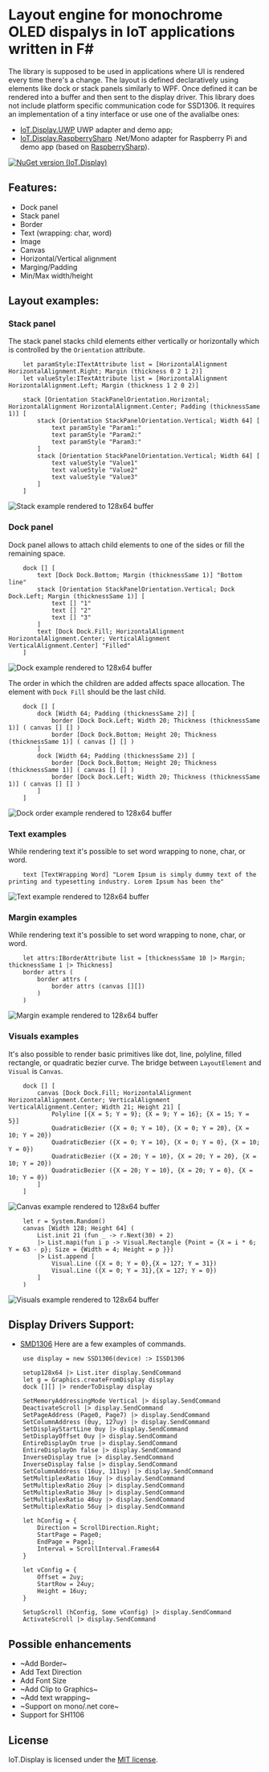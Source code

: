 # Layout engine for monochrome OLED dispalys in IoT applications written in F#
The library is supposed to be used in applications where UI is rendered every time there's a change. The layout is defined declaratively using elements like dock or stack panels similarly to WPF. Once defined it can be rendered into a buffer and then sent to the display driver. This library does not include platform specific communication code for SSD1306. It requires an implementation of a tiny interface or use one of the avalialbe ones:
- [IoT.Display.UWP](https://github.com/serhiiz/IoT.Display.UWP) UWP adapter and demo app;
- [IoT.Display.RaspberrySharp](https://github.com/serhiiz/IoT.Display.RaspberrySharp) .Net/Mono adapter for Raspberry Pi and demo app (based on [RaspberrySharp](https://github.com/JTrotta/RaspberrySharp)).

[![NuGet version (IoT.Display)](https://img.shields.io/nuget/v/IoT.Display.svg?style=flat-square)](https://www.nuget.org/packages/IoT.Display/)

## Features:
- Dock panel
- Stack panel
- Border
- Text (wrapping: char, word)
- Image
- Canvas
- Horizontal/Vertical alignment
- Marging/Padding
- Min/Max width/height

## Layout examples:
### Stack panel
The stack panel stacks child elements either vertically or horizontally which is controlled by the `Orientation` attribute.
```F#
    let paramStyle:ITextAttribute list = [HorizontalAlignment HorizontalAlignment.Right; Margin (thickness 0 2 1 2)]
    let valueStyle:ITextAttribute list = [HorizontalAlignment HorizontalAlignment.Left; Margin (thickness 1 2 0 2)]

    stack [Orientation StackPanelOrientation.Horizontal; HorizontalAlignment HorizontalAlignment.Center; Padding (thicknessSame 1)] [
        stack [Orientation StackPanelOrientation.Vertical; Width 64] [
            text paramStyle "Param1:"
            text paramStyle "Param2:"
            text paramStyle "Param3:"
        ]
        stack [Orientation StackPanelOrientation.Vertical; Width 64] [
            text valueStyle "Value1"
            text valueStyle "Value2"
            text valueStyle "Value3"
        ]
    ]
```
![Stack example rendered to 128x64 buffer](https://raw.githubusercontent.com/serhiiz/IoT.Display/master/Docs/Images/stack.bmp)

### Dock panel
Dock panel allows to attach child elements to one of the sides or fill the remaining space. 
```F#
    dock [] [
        text [Dock Dock.Bottom; Margin (thicknessSame 1)] "Bottom line"
        stack [Orientation StackPanelOrientation.Vertical; Dock Dock.Left; Margin (thicknessSame 1)] [
            text [] "1"
            text [] "2"
            text [] "3"
        ]
        text [Dock Dock.Fill; HorizontalAlignment HorizontalAlignment.Center; VerticalAlignment VerticalAlignment.Center] "Filled"
    ]
```
![Dock example rendered to 128x64 buffer](https://raw.githubusercontent.com/serhiiz/IoT.Display/master/Docs/Images/dock.bmp)

The order in which the children are added affects space allocation. The element with `Dock Fill` should be the last child.
```F#
    dock [] [
        dock [Width 64; Padding (thicknessSame 2)] [
            border [Dock Dock.Left; Width 20; Thickness (thicknessSame 1)] ( canvas [] [] )
            border [Dock Dock.Bottom; Height 20; Thickness (thicknessSame 1)] ( canvas [] [] )
        ]
        dock [Width 64; Padding (thicknessSame 2)] [
            border [Dock Dock.Bottom; Height 20; Thickness (thicknessSame 1)] ( canvas [] [] )
            border [Dock Dock.Left; Width 20; Thickness (thicknessSame 1)] ( canvas [] [] )
        ]
    ]
```
![Dock order example rendered to 128x64 buffer](https://raw.githubusercontent.com/serhiiz/IoT.Display/master/Docs/Images/showDockOrder.bmp)

### Text examples
While rendering text it's possible to set word wrapping to none, char, or word.

```F#
    text [TextWrapping Word] "Lorem Ipsum is simply dummy text of the printing and typesetting industry. Lorem Ipsum has been the"
```
![Text example rendered to 128x64 buffer](https://raw.githubusercontent.com/serhiiz/IoT.Display/master/Docs/Images/textWrapping.bmp)

### Margin examples
While rendering text it's possible to set word wrapping to none, char, or word.

```F#
    let attrs:IBorderAttribute list = [thicknessSame 10 |> Margin; thicknessSame 1 |> Thickness]
    border attrs (
        border attrs (
            border attrs (canvas [][])
        )
    )
```
![Margin example rendered to 128x64 buffer](https://raw.githubusercontent.com/serhiiz/IoT.Display/master/Docs/Images/margin.bmp)

### Visuals examples
It's also possible to render basic primitives like dot, line, polyline, filled rectangle, or quadratic bezier curve. The bridge between `LayoutElement` and `Visual` is `Canvas`.

```F#
    dock [] [
        canvas [Dock Dock.Fill; HorizontalAlignment HorizontalAlignment.Center; VerticalAlignment VerticalAlignment.Center; Width 21; Height 21] [
            Polyline [{X = 5; Y = 9}; {X = 9; Y = 16}; {X = 15; Y = 5}]
            QuadraticBezier ({X = 0; Y = 10}, {X = 0; Y = 20}, {X = 10; Y = 20})
            QuadraticBezier ({X = 0; Y = 10}, {X = 0; Y = 0}, {X = 10; Y = 0})
            QuadraticBezier ({X = 20; Y = 10}, {X = 20; Y = 20}, {X = 10; Y = 20})
            QuadraticBezier ({X = 20; Y = 10}, {X = 20; Y = 0}, {X = 10; Y = 0})
        ]
    ]
```
![Canvas example rendered to 128x64 buffer](https://raw.githubusercontent.com/serhiiz/IoT.Display/master/Docs/Images/canvas.bmp)

```F#
    let r = System.Random()
    canvas [Width 128; Height 64] (
        List.init 21 (fun _ -> r.Next(30) + 2)
        |> List.mapi(fun i p -> Visual.Rectangle {Point = {X = i * 6; Y = 63 - p}; Size = {Width = 4; Height = p }})
        |> List.append [
            Visual.Line ({X = 0; Y = 0},{X = 127; Y = 31})
            Visual.Line ({X = 0; Y = 31},{X = 127; Y = 0})
        ]
    )
```
![Visuals example rendered to 128x64 buffer](https://raw.githubusercontent.com/serhiiz/IoT.Display/master/Docs/Images/visuals.bmp)

## Display Drivers Support:
- [SMD1306](https://cdn-shop.adafruit.com/datasheets/SSD1306.pdf)
Here are a few examples of commands.

```F#
    use display = new SSD1306(device) :> ISSD1306

    setup128x64 |> List.iter display.SendCommand
    let g = Graphics.createFromDisplay display
    dock [][] |> renderToDisplay display

    SetMemoryAddressingMode Vertical |> display.SendCommand
    DeactivateScroll |> display.SendCommand
    SetPageAddress (Page0, Page7) |> display.SendCommand
    SetColumnAddress (0uy, 127uy) |> display.SendCommand
    SetDisplayStartLine 0uy |> display.SendCommand
    SetDisplayOffset 0uy |> display.SendCommand
    EntireDisplayOn true |> display.SendCommand
    EntireDisplayOn false |> display.SendCommand
    InverseDisplay true |> display.SendCommand
    InverseDisplay false |> display.SendCommand
    SetColumnAddress (16uy, 111uy) |> display.SendCommand
    SetMultiplexRatio 16uy |> display.SendCommand
    SetMultiplexRatio 26uy |> display.SendCommand
    SetMultiplexRatio 36uy |> display.SendCommand
    SetMultiplexRatio 46uy |> display.SendCommand
    SetMultiplexRatio 56uy |> display.SendCommand

    let hConfig = {
        Direction = ScrollDirection.Right; 
        StartPage = Page0; 
        EndPage = Page1; 
        Interval = ScrollInterval.Frames64
    }

    let vConfig = {
        Offset = 2uy; 
        StartRow = 24uy; 
        Height = 16uy;
    }

    SetupScroll (hConfig, Some vConfig) |> display.SendCommand
    ActivateScroll |> display.SendCommand
```

## Possible enhancements
- ~Add Border~
- Add Text Direction
- Add Font Size
- ~Add Clip to Graphics~
- ~Add text wrapping~
- ~Support on mono/.net core~
- Support for SH1106

## License
IoT.Display is licensed under the [MIT license](LICENSE).
